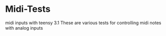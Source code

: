 # Midi-Tests
midi inputs with teensy 3.1
These are various tests for controlling midi notes with analog inputs
